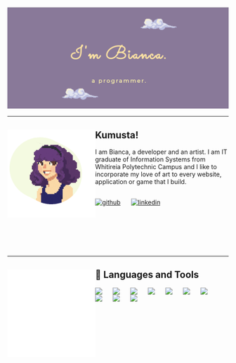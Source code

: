 <img src ="https://github.com/bianca-git606/bianca-git606/blob/main/github-banner.png">

---

## Kumusta! <img align="left" width="200px" height="200px" src="https://github.com/bianca-git606/bianca-git606/blob/main/avatar.gif">
I am Bianca, a developer and an artist. I am IT graduate of Information Systems from Whitireia Polytechnic Campus and I like to incorporate my love of art to every website, application or game that I build.


##
[<img src='https://cdn.jsdelivr.net/npm/simple-icons@3.0.1/icons/github.svg' alt='github' style='padding-right:20px;' height='30'>](https://github.com/bianca-git606)  [<img src='https://cdn.jsdelivr.net/npm/simple-icons@3.0.1/icons/linkedin.svg' alt='linkedin' style='padding-right:20px; padding-bottom:100px;' height='30'>](https://www.linkedin.com/in/b-fiedalan/)  

---

## 🧰 Languages and Tools <img align="left" width="200px" height="200px" src="https://github.com/bianca-git606/bianca-git606/blob/main/code.gif">


<img align="left" width="30px" style="padding-right:10px;" src="https://cdn.jsdelivr.net/gh/devicons/devicon/icons/python/python-original.svg" />
<img align="left" width="30px" style="padding-right:10px;" src="https://cdn.jsdelivr.net/gh/devicons/devicon/icons/csharp/csharp-original.svg" />
<img align="left" width="30px" style="padding-right:10px;" src="https://cdn.jsdelivr.net/gh/devicons/devicon/icons/java/java-original.svg" />
<img align="left" width="30px" style="padding-right:10px;" src="https://cdn.jsdelivr.net/gh/devicons/devicon/icons/git/git-original.svg" />
<img align="left" width="30px" style="padding-right:10px;" src="https://cdn.jsdelivr.net/gh/devicons/devicon/icons/html5/html5-original.svg" />
<img align="left" width="30px" style="padding-right:10px;" src="https://cdn.jsdelivr.net/gh/devicons/devicon/icons/css3/css3-original.svg" />
<img align="left" width="30px" style="padding-right:10px;" src="https://cdn.jsdelivr.net/gh/devicons/devicon/icons/javascript/javascript-original.svg" />
<img align="left" width="30px" style="padding-right:10px;" src="https://cdn.jsdelivr.net/gh/devicons/devicon/icons/postgresql/postgresql-original.svg" />
<img align="left" width="30px" style="padding-right:10px;" src="https://cdn.jsdelivr.net/gh/devicons/devicon/icons/django/django-plain.svg" />
<img align="left" width="30px" style="padding-right:10px;" src="https://cdn.jsdelivr.net/gh/devicons/devicon/icons/bootstrap/bootstrap-original.svg" />
